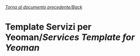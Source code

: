 [_Torna al documento precedente/Back_](https://github.com/niktekusho/IoTDashboard/)

# Template Servizi per Yeoman/_Services Template for Yeoman_
